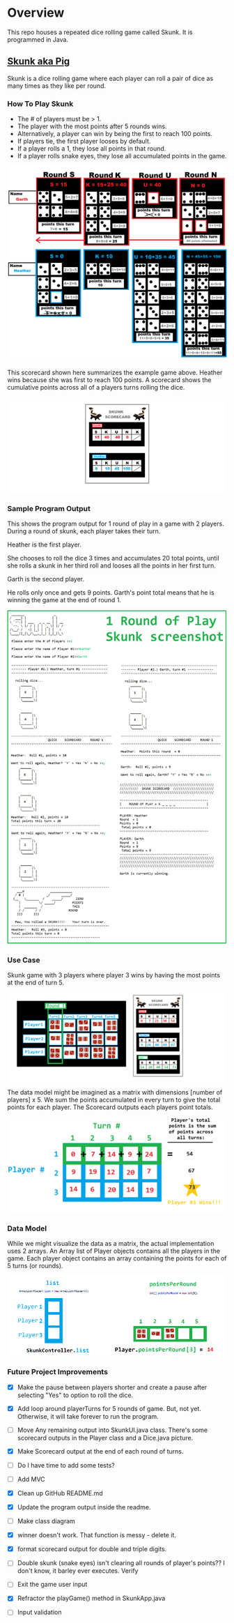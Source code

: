 # Overview
This repo houses a repeated dice rolling game called Skunk. It is programmed in Java.

## [Skunk aka Pig](https://en.wikipedia.org/wiki/Pig_(dice_game))

Skunk is a dice rolling game where each player can roll a pair of dice as many times as they like per round.

### How To Play Skunk

* The # of players must be > 1.
* The player with the most points after 5 rounds wins.
* Alternatively, a player can win by being the first to reach 100 points. 
* If players tie, the first player looses by default.
* If a player rolls a 1, they lose all points in that round.
* If a player rolls snake eyes, they lose all accumulated points in the game.

<img src="https://github.com/heathermortensen/SkunkGame/blob/master/images/Skunkdocumentation.png?raw=true" alt="Use case" style="zoom: 50%;" />

This scorecard shown here summarizes the example game above. Heather wins because she was first to reach 100 points.  A scorecard shows the cumulative points across all of a players turns rolling the dice.

<img src="https://github.com/heathermortensen/SkunkGame/blob/master/images/Scorecard.png?raw=true" alt="Skunk Scorecard" style="zoom: 200%;" />

### Sample Program Output

This shows the program output for 1 round of play in a game with 2 players. During a round of skunk, each player takes their turn.

Heather is the first player. 

She chooses to roll the dice 3 times and accumulates 20 total points, until she rolls a skunk in her third roll and looses all the points in her first turn.

Garth is the second player. 

He rolls only once and gets 9 points. Garth's point total means that he is winning the game at the end of round 1.

![](https://raw.githubusercontent.com/heathermortensen/SkunkGame/master/images/ScreenshotsOf1Turn.png)

### Use Case

Skunk game with 3 players where player 3 wins by having the most points at the end of turn 5.

![image-20200725115334810](https://raw.githubusercontent.com/heathermortensen/SkunkGame/master/images/use_case_1.png)



The data model might be imagined as a matrix with dimensions [number of players] x 5. We sum the points accumulated in every turn to give the total points for each player. The Scorecard outputs each players point totals.

![2D matrix](https://raw.githubusercontent.com/heathermortensen/SkunkGame/master/images/use_case_2.png)



### Data Model

While we might visualize the data as a matrix, the actual implementation uses 2 arrays. An Array list of Player objects contains all the players in the game. Each player object contains an array containing the points for each of 5 turns (or rounds). 

![Data model](https://raw.githubusercontent.com/heathermortensen/SkunkGame/master/images/use_case_3.png)





### Future Project Improvements

- [x] Make the pause between players shorter and create a pause after selecting "Yes" to option to roll the dice. 
- [x] Add loop around playerTurns for 5 rounds of game. But, not yet. Otherwise, it will take forever to run the program.
- [ ] Move Any remaining output into SkunkUI.java class. There's some scorecard outputs in the Player class and a Dice.java picture.
- [x] Make Scorecard output at the end of each round of turns.
- [ ] Do I have time to add some tests?
- [ ] Add MVC
- [x] Clean up GitHub README.md
- [x] Update the program output inside the readme.
- [ ] Make class diagram
- [x] winner doesn't work. That function is messy - delete it.
- [x] format scorecard output for double and triple digits.
- [ ] Double skunk (snake eyes) isn't clearing all rounds of player's points?? I don't know, it barley ever executes. Verify
- [ ] Exit the game user input
- [x] Refractor the playGame() method in SkunkApp.java
- [ ] 		
  Input validation
  		
  